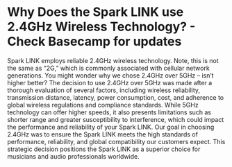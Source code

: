 # Why Does the Spark LINK use 2.4GHz Wireless Technology? - Check Basecamp for updates

Spark LINK employs reliable 2.4GHz wireless technology. Note, this is not the same as “2G,” which is commonly associated with cellular network generations. You might wonder why we chose 2.4GHz over 5GHz – isn’t higher better? The decision to use 2.4GHz over 5GHz was made after a thorough evaluation of several factors, including wireless reliability, transmission distance, latency, power consumption, cost, and adherence to global wireless regulations and compliance standards. While 5GHz technology can offer higher speeds, it also presents limitations such as shorter range and greater susceptibility to interference, which could impact the performance and reliability of your Spark LINK. Our goal in choosing 2.4GHz was to ensure the Spark LINK meets the high standards of performance, reliability, and global compatibility our customers expect. This strategic decision positions the Spark LINK as a superior choice for musicians and audio professionals worldwide.

